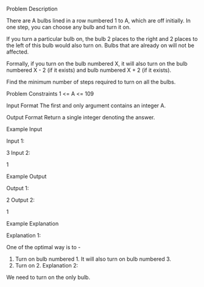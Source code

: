 Problem Description

There are A bulbs lined in a row numbered 1 to A, which are off initially. In one step, you can choose any bulb and turn it on.

If you turn a particular bulb on, the bulb 2 places to the right and 2 places to the left of this bulb would also turn on. Bulbs that are already on will not be affected. 

Formally, if you turn on the bulb numbered X, it will also turn on the bulb numbered X - 2 (if it exists) and bulb numbered X + 2 (if it exists).

Find the minimum number of steps required to turn on all the bulbs.



Problem Constraints
1 <= A <= 109



Input Format
The first and only argument contains an integer A.


Output Format
Return a single integer denoting the answer.


Example Input

  Input 1:

  3
Input 2:

  1


Example Output

  Output 1:

  2
Output 2:

  1


Example Explanation

  Explanation 1:

  One of the optimal way is to -

  1. Turn on bulb numbered 1. It will also turn on bulb numbered 3.
  2. Turn on 2.
Explanation 2:

  We need to turn on the only bulb.